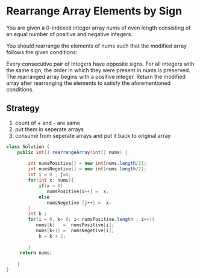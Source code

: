 #  Rearrange Array Elements by Sign

You are given a 0-indexed integer array nums of even length consisting of an equal number of positive and negative integers.

You should rearrange the elements of nums such that the modified array follows the given conditions:

Every consecutive pair of integers have opposite signs.
For all integers with the same sign, the order in which they were present in nums is preserved.
The rearranged array begins with a positive integer.
Return the modified array after rearranging the elements to satisfy the aforementioned conditions.

## Strategy 
1. count of + and - are same
2. put them in seperate arrays
3. consume from seperate arrays and put it back to original array

````java
class Solution {
    public int[] rearrangeArray(int[] nums) {
        
        int numsPositive[] = new int[nums.length/2];
        int numsNegetive[] = new int[nums.length/2];
        int i = 0 , j=0;
        for(int x: nums){
            if(x > 0)
               numsPositive[i++] =  x;
            else
               numsNegetive [j++] =  x;
        }
        int k ;
        for(i = 0, k= 0; i< numsPositive.length ; i++){
           nums[k]   =  numsPositive[i];
           nums[k+1] =  numsNegetive[i];
            k = k + 2;
            
        }
     return nums;
        
    }
}
````